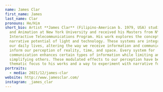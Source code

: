 ```yaml
---
name: James Clar
first_name: James
last_name: Clar
pronouns: He/Him
short_bio: Artist **James Clar** (Filipino-American b. 1979, USA) studied Film
  and Animation at New York University and received his Masters from NYU’s
  Interactive Telecommunications Program. His work explores the conceptual and
  narrative potential of light and technology. These systems are integrated into
  our daily lives, altering the way we receive information and communicate. They
  inform our perception of reality, time, and space. Every system for
  communication enhances certain types of information while limiting and
  simplifying others. These modulated effects to our perception have become a
  thematic focus to his works and a way to experiment with narrative forms.
portraits:
  - media: 2021/12/james-clar
website: http://www.jamesclar.com/
instagram: _james_clar
---
```

